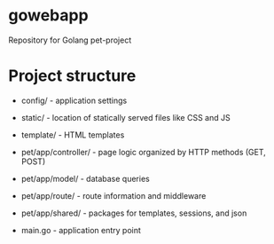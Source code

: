 # gowebapp
Repository for Golang pet-project

# Project structure
- config/       - application settings
- static/       - location of statically served files like CSS and JS
- template/     - HTML templates

- pet/app/controller/   - page logic organized by HTTP methods (GET, POST)
- pet/app/model/        - database queries
- pet/app/route/        - route information and middleware
- pet/app/shared/       - packages for templates, sessions, and json

- main.go   - application entry point

